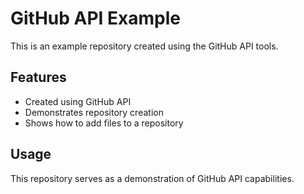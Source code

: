# GitHub API Example

This is an example repository created using the GitHub API tools.

## Features

- Created using GitHub API
- Demonstrates repository creation
- Shows how to add files to a repository

## Usage

This repository serves as a demonstration of GitHub API capabilities.